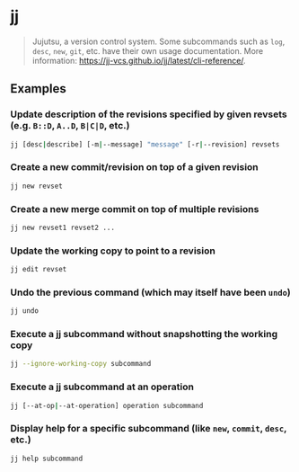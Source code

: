 # jj

> Jujutsu, a version control system. Some subcommands such as `log`, `desc`, `new`, `git`, etc. have their own usage documentation. More information: <https://jj-vcs.github.io/jj/latest/cli-reference/>.

## Examples

### Update description of the revisions specified by given revsets (e.g. `B::D`, `A..D`, `B|C|D`, etc.)

```bash
jj [desc|describe] [-m|--message] "message" [-r|--revision] revsets
```

### Create a new commit/revision on top of a given revision

```bash
jj new revset
```

### Create a new merge commit on top of multiple revisions

```bash
jj new revset1 revset2 ...
```

### Update the working copy to point to a revision

```bash
jj edit revset
```

### Undo the previous command (which may itself have been `undo`)

```bash
jj undo
```

### Execute a jj subcommand without snapshotting the working copy

```bash
jj --ignore-working-copy subcommand
```

### Execute a jj subcommand at an operation

```bash
jj [--at-op|--at-operation] operation subcommand
```

### Display help for a specific subcommand (like `new`, `commit`, `desc`, etc.)

```bash
jj help subcommand
```
